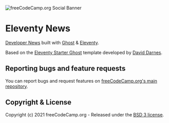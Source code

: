 ![freeCodeCamp.org Social Banner](https://s3.amazonaws.com/freecodecamp/wide-social-banner.png)

# Eleventy News

[Developer News](https://www.freecodecamp.org/news) built with [Ghost](https://ghost.org) & [Eleventy](https://www.11ty.io).

Based on the [Eleventy Starter Ghost](https://github.com/TryGhost/eleventy-starter-ghost) template developed by [David Darnes](https://darn.es/).

## Reporting bugs and feature requests

You can report bugs and request features on [freeCodeCamp.org's main repository](https://github.com/freeCodeCamp/freeCodeCamp/issues).

## Copyright & License

Copyright (c) 2021 freeCodeCamp.org - Released under the [BSD 3 license](LICENSE.md).
